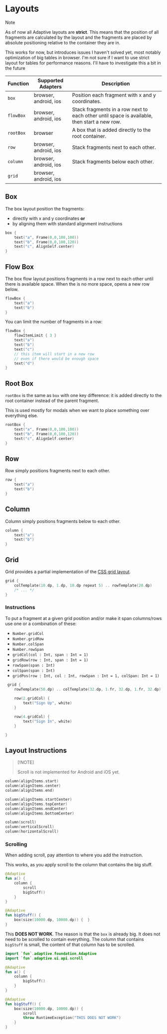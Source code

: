 # Layouts

> [!NOTE]
>
> As of now all Adaptive layouts are **strict**. This means that the position of all fragments are calculated
> by the layout and the fragments are placed by absolute positioning relative to the container they are in.
>
> This works for now, but introduces issues I haven't solved yet, most notably optimization of big tables
> in browser. I'm not sure if I want to use strict layout for tables for performance reasons. I'll have to
> investigate this a bit in the future
>

| Function  | Supported Adapters    | Description                                                                                 |
|-----------|-----------------------|---------------------------------------------------------------------------------------------|
| `box`     | browser, android, ios | Position each fragment with x and y coordinates.                                            |
| `flowBox` | browser, android, ios | Stack fragments in a row next to each other until space is available, then start a new row. |
| `rootBox` | browser               | A box that is added directly to the root container.                                         |
| `row`     | browser, android, ios | Stack fragments next to each other.                                                         |                                                
| `column`  | browser, android, ios | Stack fragments below each other.                                                           |
| `grid`    | browser, android, ios |                                                                                             |

## Box

The box layout position the fragments:

- directly with x and y coordinates **or**
- by aligning them with standard alignment instructions

```kotlin
box {
    text("a", Frame(0,0,100,100))
    text("b", Frame(0,0,100,120))
    text("c", AlignSelf.center)
}
```

## Flow Box

The box flow layout positions fragments in a row next to each other until there is available space.
When the is no more space, opens a new row below.

```kotlin
flowBox {
    text("a")
    text("b")
}
```

You can limit the number of fragments in a row:

```kotlin
flowBox {
    flowItemLimit { 3 }
    text("a")
    text("b")
    text("c")
    // this item will start in a new row
    // even if there would be enough space
    text("d") 
}
```

## Root Box

`rootBox` is the same as `box` with one key difference: it is added directly to the
root container instead of the parent fragment.

This is used mostly for modals when we want to place something over everything else.

```kotlin
rootBox {
    text("a", Frame(0,0,100,100))
    text("b", Frame(0,0,100,120))
    text("c", AlignSelf.center)
}
```

## Row

Row simply positions fragments next to each other.

```kotlin
row {
    text("a")
    text("b")
}
```

## Column

Column simply positions fragments below to each other.

```kotlin
column {
    text("a")
    text("b")
}
```

## Grid

Grid provides a partial implementation of the [CSS grid layout](https://developer.mozilla.org/en-US/docs/Web/CSS/CSS_grid_layout).

```kotlin
grid {
    colTemplate(10.dp, 1.dp, 10.dp repeat 5) .. rowTemplate(20.dp)
    /* ... */
}
```

### Instructions

To put a fragment at a given grid position and/or make it span columns/rows use one or a combination of
these:

- `Number.gridCol`
- `Number.gridRow`
- `Number.colSpan`
- `Number.rowSpan`
- `gridCol(col : Int, span : Int = 1)`
- `gridRow(row : Int, span : Int = 1)`
- `rowSpan(span : Int)`
- `colSpan(span : Int)`
- `gridPos(row : Int, col : Int, rowSpan : Int = 1, colSpan: Int = 1)`

```kotlin
 grid {
    rowTemplate(50.dp) .. colTemplate(32.dp, 1.fr, 32.dp, 1.fr, 32.dp)
    
    row(2.gridCol) {
        text("Sign Up", white)
    }

    row(4.gridCol) {
        text("Sign In", white)
    }

}
```

## Layout Instructions

>
> [!NOTE]
>
> Scroll is not implemented for Android and iOS yet.
>


```kotlin
column(alignItems.start)
column(alignItems.center)
column(alignItems.end)

column(alignItems.startCenter)
column(alignItems.topCenter)
column(alignItems.endCenter)
column(alignItems.bottomCenter)

column(scroll)
column(verticalScroll)
column(horizontalScroll)
```

### Scrolling

When adding scroll, pay attention to where you add the instruction.

This works, as you apply scroll to the column that contains the big stuff.

```kotlin
@Adaptive
fun a() {
    column {
        scroll
        bigStuff()
    }
}

@Adaptive
fun bigStuff() {
    box(size(10000.dp, 10000.dp)) {  }
}
```

This **DOES NOT WORK**. The reason is that the `box` is already big. It does not need
to be scrolled to contain everything. The column that contains `bigStuff` is small,
the content of that column has to be scrolled.

```kotlin
import `fun`.adaptive.foundation.Adaptive
import `fun`.adaptive.ui.api.scroll

@Adaptive
fun a() {
    column {
        bigStuff()
    }
}

@Adaptive 
fun bigStuff() {
    box(size(10000.dp, 10000.dp)) {
        scroll
        throw RuntimeException("THIS DOES NOT WORK")
    }
}
```